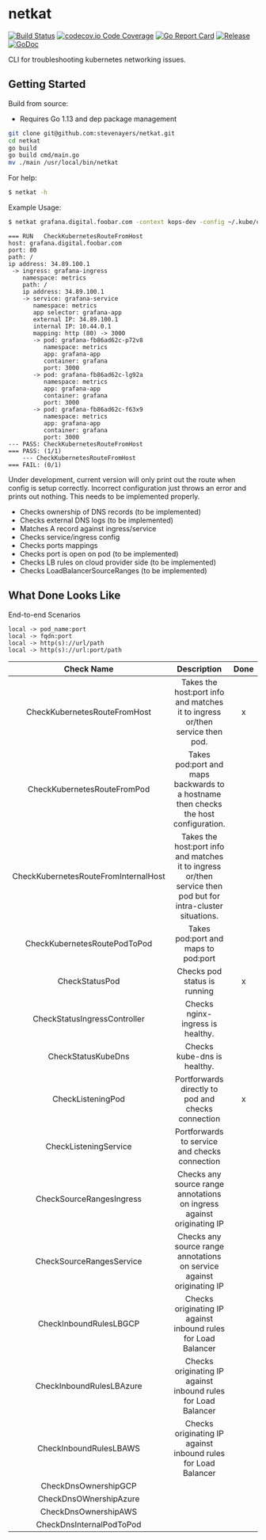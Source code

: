 # netkat
[![Build Status](https://travis-ci.org/stevenayers/netkat.svg?branch=master)](https://travis-ci.org/stevenayers/netkat)
[![codecov.io Code Coverage](https://img.shields.io/codecov/c/github/stevenayers/netkat.svg)](https://codecov.io/github/stevenayers/netkat?branch=master)
[![Go Report Card](https://goreportcard.com/badge/github.com/stevenayers/netkat)](https://goreportcard.com/report/github.com/stevenayers/netkat)
[![Release](https://img.shields.io/badge/release-v0.1--alpha-5272B4.svg)](https://github.com/stevenayers/netkat/releases/tag/v0.1-alpha)
[![GoDoc](https://godoc.org/github.com/stevenayers/netkat?status.svg)](https://godoc.org/github.com/stevenayers/netkat)

CLI for troubleshooting kubernetes networking issues.

## Getting Started

Build from source:
* Requires Go 1.13 and dep package management
```bash
git clone git@github.com:stevenayers/netkat.git
cd netkat
go build
go build cmd/main.go
mv ./main /usr/local/bin/netkat
```
For help:
```bash
$ netkat -h
```

Example Usage:
```bash
$ netkat grafana.digital.foobar.com -context kops-dev -config ~/.kube/config
```
```
=== RUN   CheckKubernetesRouteFromHost
host: grafana.digital.foobar.com
port: 80
path: /
ip address: 34.89.100.1
 -> ingress: grafana-ingress
    namespace: metrics
    path: /
    ip address: 34.89.100.1
    -> service: grafana-service
       namespace: metrics
       app selector: grafana-app
       external IP: 34.89.100.1
       internal IP: 10.44.0.1
       mapping: http (80) -> 3000
       -> pod: grafana-fb86ad62c-p72v8
          namespace: metrics
          app: grafana-app
          container: grafana
          port: 3000
       -> pod: grafana-fb86ad62c-lg92a
          namespace: metrics
          app: grafana-app
          container: grafana
          port: 3000
       -> pod: grafana-fb86ad62c-f63x9
          namespace: metrics
          app: grafana-app
          container: grafana
          port: 3000
--- PASS: CheckKubernetesRouteFromHost
=== PASS: (1/1)
    --- CheckKubernetesRouteFromHost
=== FAIL: (0/1)
```

Under development, current version will only print out the route when config is setup correctly.
Incorrect configuration just throws an error and prints out nothing. This needs to be implemented properly.

* Checks ownership of DNS records (to be implemented)
* Checks external DNS logs (to be implemented)
* Matches A record against ingress/service
* Checks service/ingress config
* Checks ports mappings
* Checks port is open on pod (to be implemented)
* Checks LB rules on cloud provider side (to be implemented)
* Checks LoadBalancerSourceRanges (to be implemented)


## What Done Looks Like
End-to-end Scenarios
```
local -> pod_name:port
local -> fqdn:port
local -> http(s)://url/path
local -> http(s)://url:port/path
```

|**Check Name**|**Description**|**Done**|
|:-----:|:-----:|:-----:|
CheckKubernetesRouteFromHost| Takes the host:port info and matches it to ingress or/then service then pod. | x
CheckKubernetesRouteFromPod| Takes pod:port and maps backwards to a hostname then checks the host configuration. | 
CheckKubernetesRouteFromInternalHost| Takes the host:port info and matches it to ingress or/then service then pod but for intra-cluster situations. | 
CheckKubernetesRoutePodToPod|  Takes pod:port and maps to pod:port| 
CheckStatusPod|  Checks pod status is running|x
CheckStatusIngressController| Checks nginx-ingress is healthy.| 
CheckStatusKubeDns|  Checks kube-dns is healthy.| 
CheckListeningPod|  Portforwards directly to pod and checks connection|x
CheckListeningService|  Portforwards to service and checks connection| 
CheckSourceRangesIngress|  Checks any source range annotations on ingress against originating IP| 
CheckSourceRangesService|  Checks any source range annotations on service against originating IP| 
CheckInboundRulesLBGCP|  Checks originating IP against inbound rules for Load Balancer| 
CheckInboundRulesLBAzure|  Checks originating IP against inbound rules for Load Balancer| 
CheckInboundRulesLBAWS|  Checks originating IP against inbound rules for Load Balancer| 
CheckDnsOwnershipGCP| | 
CheckDnsOWnershipAzure| | 
CheckDnsOwnershipAWS| | 
CheckDnsInternalPodToPod| | 
